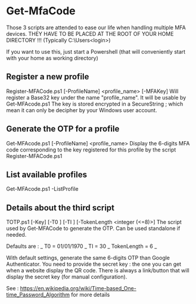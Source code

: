 # Get-MfaCode
Those 3 scripts are attended to ease our life when handling multiple MFA devices.
THEY HAVE TO BE PLACED AT THE ROOT OF YOUR HOME DIRECTORY !!!
(Typically C:\Users\<login>)

If you want to use this, just start a Powershell (that will conveniently start with your home as working directory)

## Register a new profile
Register-MFACode.ps1 [-ProfileName] <profile_name> [-MFAKey] <key>
Will register a Base32 key under the name "profile_name". It will be usable by Get-MFAcode.ps1
The key is stored encrypted in a SecureString ; which mean it can only be decipher by your Windows user account.

## Generate the OTP for a profile
Get-MFAcode.ps1 [-ProfileName] <profile_name>
Display the 6-digits MFA code corresponding to the key registered for this profile by the script Register-MFACode.ps1

## List available profiles
Get-MFAcode.ps1 -ListProfile


## Details about the third script
TOTP.ps1 [-Key] <Key> [-T0 <Date>] [-TI <integer>] [-TokenLength <integer (<=8)>]
The script used by Get-MFACode to generate the OTP. Can be used standalone if needed.

Defaults are : _
T0 = 01/01/1970 _
TI = 30 _
TokenLength = 6 _

With default settings, generate the same 6-digits OTP than Google Authenticator.
You need to provide the secret key : the one you can get when a website display the QR code.
There is always a link/button that will display the secret key (for manual configuration).

See : https://en.wikipedia.org/wiki/Time-based_One-time_Password_Algorithm
for more details